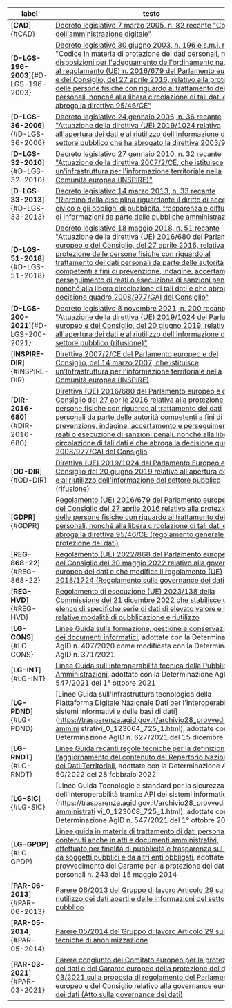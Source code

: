 | label | testo |
| --- | --- |
| [**CAD**]{#CAD} | [Decreto legislativo 7 marzo 2005, n. 82 recante "Codice dell'amministrazione digitale"](https://www.normattiva.it/atto/caricaDettaglioAtto?atto.dataPubblicazioneGazzetta=2005-05-16&atto.codiceRedazionale=005G0104&atto.articolo.numero=0&atto.articolo.sottoArticolo=1&atto.articolo.sottoArticolo1=10&qId=b8226c0a-4e5d-4b0f-814e-ed010e5ef111&tabID=0.755394932407083&title=lbl.dettaglioAtto) |
| [**D-LGS-196-2003**]{#D-LGS-196-2003} | [Decreto legislativo 30 giugno 2003, n. 196 e s.m.i. recante "Codice in materia di protezione dei dati personali, recante disposizioni per l'adeguamento dell'ordinamento nazionale al regolamento (UE) n. 2016/679 del Parlamento europeo e del Consiglio, del 27 aprile 2016, relativo alla protezione delle persone fisiche con riguardo al trattamento dei dati personali, nonché alla libera circolazione di tali dati e che abroga la direttiva 95/46/CE"](https://www.normattiva.it/uri-res/N2Ls?urn%3Anir%3Astato%3Adecreto.legislativo%3A2003-06-30%3B196) |
| [**D-LGS-36-2006**]{#D-LGS-36-2006} | [Decreto legislativo 24 gennaio 2006, n. 36 recante "Attuazione della direttiva (UE) 2019/1024 relativa all'apertura dei dati e al riutilizzo dell'informazione del settore pubblico che ha abrogato la direttiva 2003/98/CE"](https://www.normattiva.it/atto/caricaDettaglioAtto?atto.dataPubblicazioneGazzetta=2006-02-14&atto.codiceRedazionale=006G0046&atto.articolo.numero=0&atto.articolo.sottoArticolo=1&atto.articolo.sottoArticolo1=10&qId&tabID=0.755394932407083&title=lbl.dettaglioAtto) |
| [**D-LGS-32-2010**]{#D-LGS-32-2010} | [Decreto legislativo 27 gennaio 2010, n. 32 recante "Attuazione della direttiva 2007/2/CE, che istituisce un'infrastruttura per l'informazione territoriale nella Comunità europea (INSPIRE)"](https://www.normattiva.it/atto/caricaDettaglioAtto?atto.dataPubblicazioneGazzetta=2010-03-09&atto.codiceRedazionale=010G0043&atto.articolo.numero=0&atto.articolo.sottoArticolo=1&atto.articolo.sottoArticolo1=10&qId=2fd183d5-5d95-4ee3-825d-fd11541e0173&tabID=0.755394932407083&title=lbl.dettaglioAtto) |
| [**D-LGS-33-2013**]{#D-LGS-33-2013} | [Decreto legislativo 14 marzo 2013, n. 33 recante "Riordino della disciplina riguardante il diritto di accesso civico e gli obblighi di pubblicità, trasparenza e diffusione di informazioni da parte delle pubbliche amministrazioni"](https://www.normattiva.it/atto/caricaDettaglioAtto?atto.dataPubblicazioneGazzetta=2013-04-05&atto.codiceRedazionale=13G00076&atto.articolo.numero=0&atto.articolo.sottoArticolo=1&atto.articolo.sottoArticolo1=10&qId=7975f643-59d6-4336-a510-5cd8203118ff&tabID=0.755394932407083&title=lbl.dettaglioAtto) |
| [**D-LGS-51-2018**]{#D-LGS-51-2018} | [Decreto legislativo 18 maggio 2018, n. 51 recante "Attuazione della direttiva (UE) 2016/680 del Parlamento europeo e del Consiglio, del 27 aprile 2016, relativa alla protezione delle persone fisiche con riguardo al trattamento dei dati personali da parte delle autorità competenti a fini di prevenzione, indagine, accertamento e perseguimento di reati o esecuzione di sanzioni penali, nonché alla libera circolazione di tali dati e che abroga la decisione quadro 2008/977/GAI del Consiglio"](https://www.normattiva.it/uri-res/N2Ls?urn%3Anir%3Astato%3Adecreto.legislativo%3A2018-05-18%3B51!vig) |
| [**D-LGS-200-2021**]{#D-LGS-200-2021} | [Decreto legislativo 8 novembre 2021, n. 200 recante "Attuazione della direttiva (UE) 2019/1024 del Parlamento europeo e del Consiglio, del 20 giugno 2019, relativa all'apertura dei dati e al riutilizzo dell'informazione del settore pubblico (rifusione)"](https://www.normattiva.it/atto/caricaDettaglioAtto?atto.dataPubblicazioneGazzetta=2021-11-30&atto.codiceRedazionale=21G00213&atto.articolo.numero=0&atto.articolo.sottoArticolo=1&atto.articolo.sottoArticolo1=10&qId=bb256807-08f4-40e8-aa14-579a21f84ec1&tabID=0.755394932407083&title=lbl.dettaglioAtto) |
| [**INSPIRE-DIR**]{#INSPIRE-DIR} | [Direttiva 2007/2/CE del Parlamento europeo e del Consiglio, del 14 marzo 2007, che istituisce un'Infrastruttura per l'informazione territoriale nella Comunità europea (INSPIRE)](https://www.normattiva.it/atto/caricaDettaglioAtto?atto.dataPubblicazioneGazzetta=2021-11-30&atto.codiceRedazionale=21G00213&atto.articolo.numero=0&atto.articolo.sottoArticolo=1&atto.articolo.sottoArticolo1=10&qId=bb256807-08f4-40e8-aa14-579a21f84ec1&tabID=0.755394932407083&title=lbl.dettaglioAtto) |
| [**DIR-2016-680**]{#DIR-2016-680} | [Direttiva (UE) 2016/680 del Parlamento europeo e del Consiglio del 27 aprile 2016 relativa alla protezione delle persone fisiche con riguardo al trattamento dei dati personali da parte delle autorità competenti a fini di prevenzione, indagine, accertamento e perseguimento di reati o esecuzione di sanzioni penali, nonché alla libera circolazione di tali dati e che abroga la decisione quadro 2008/977/GAI del Consiglio](https://eur-lex.europa.eu/legal-content/IT/TXT/PDF/?uri=CELEX%3A32016L0680&from=IT) |
| [**OD-DIR**]{#OD-DIR} | [Direttiva (UE) 2019/1024 del Parlamento Europeo e del Consiglio del 20 giugno 2019 relativa all'apertura dei dati e al riutilizzo dell'informazione del settore pubblico (rifusione)](https://eur-lex.europa.eu/legal-content/IT/TXT/?uri=CELEX%3A32019L1024&qid=1658755144769) |
| [**GDPR**]{#GDPR} | [Regolamento (UE) 2016/679 del Parlamento europeo e del Consiglio del 27 aprile 2016 relativo alla protezione delle persone fisiche con riguardo al trattamento dei dati personali, nonché alla libera circolazione di tali dati e che abroga la direttiva 95/46/CE (regolamento generale sulla protezione dei dati)](https://eur-lex.europa.eu/legal-content/IT/TXT/PDF/?uri=CELEX%3A32016R0679) |
| [**REG-868-22**]{#REG-868-22} | [Regolamento (UE) 2022/868 del Parlamento europeo e del Consiglio del 30 maggio 2022 relativo alla governance europea dei dati e che modifica il regolamento (UE) 2018/1724 (Regolamento sulla governance dei dati)](https://eur-lex.europa.eu/legal-content/IT/TXT/PDF/?uri=CELEX%3A32022R0868&from=IT) |
| [**REG-HVD**]{#REG-HVD} | [Regolamento di esecuzione (UE) 2023/138 della Commissione del 21 dicembre 2022 che stabilisce un elenco di specifiche serie di dati di elevato valore e le relative modalità di pubblicazione e riutilizzo](https://eur-lex.europa.eu/legal-content/IT/TXT/?qid=1676740512286&uri=CELEX%3A32023R0138) |
| [**LG-CONS**]{#LG-CONS} | [Linee Guida sulla formazione, gestione e conservazione dei documenti informatici](https://www.agid.gov.it/sites/default/files/repository_files/linee_guida_sul_documento_informatico.pdf), adottate con la Determinazione AgID n. 407/2020 come modificata con la Determinazione AgID n. 371/2021 |
| [**LG-INT**]{#LG-INT} | [Linee Guida sull'interoperabilità tecnica delle Pubbliche Amministrazioni](https://trasparenza.agid.gov.it/archivio28_provvedimenti-amministrati%20vi_0_123008_725_1.html), adottate con la Determinazione AgID n. 547/2021 del 1° ottobre 2021 |
| [**LG-PDND**]{#LG-PDND} | [Linee Guida sull'infrastruttura tecnologica della Piattaforma Digitale Nazionale Dati per l'interoperabilità dei sistemi informativi e delle basi di dati](https://trasparenza.agid.gov.it/archivio28_provvedimenti-ammini strativi_0_123064_725_1.html), adottate con la Determinazione AgID n. 627/2021 del 15 dicembre 2021 |
| [**LG-RNDT**]{#LG-RNDT} | [Linee Guida recanti regole tecniche per la definizione e l'aggiornamento del contenuto del Repertorio Nazionale dei Dati Territoriali](https://trasparenza.agid.gov.it/archivio28_provvedimenti-amministrati%20vi_0_123123_725_1.html), adottate con la Determinazione AgID n. 50/2022 del 28 febbraio 2022 |
| [**LG-SIC**]{#LG-SIC} | [Linee Guida Tecnologie e standard per la sicurezza dell'interoperabilità tramite API dei sistemi informatici](https://trasparenza.agid.gov.it/archivio28_provvedimenti-amministrati vi_0_123008_725_1.html), adottate con la Determinazione AgID n. 547/2021 del 1° ottobre 2021 |
| [**LG-GPDP**]{#LG-GPDP} | [Linee guida in materia di trattamento di dati personali, contenuti anche in atti e documenti amministrativi, effettuato per finalità di pubblicità e trasparenza sul web da soggetti pubblici e da altri enti obbligati](https://www.garanteprivacy.it/home/docweb/-/docweb-display/docweb/3134436), adottate con provvedimento del Garante per la protezione dei dati personali n. 243 del 15 maggio 2014 |
| [**PAR-06-2013**]{#PAR-06-2013} | [Parere 06/2013 del Gruppo di lavoro Articolo 29 sul riutilizzo dei dati aperti e delle informazioni del settore pubblico](https://ec.europa.eu/justice/article-29/documentation/opinion-recommendation/files/2013/wp207_it.pdf) |
| [**PAR-05-2014**]{#PAR-05-2014} | [Parere 05/2014 del Gruppo di lavoro Articolo 29 sulle tecniche di anonimizzazione](https://ec.europa.eu/justice/article-29/documentation/opinion-recommendation/files/2014/wp216_it.pdf) |
| [**PAR-03-2021**]{#PAR-03-2021} | [Parere congiunto del Comitato europeo per la protezione dei dati e del Garante europeo della protezione dei dati 03/2021 sulla proposta di regolamento del Parlamento europeo e del Consiglio relativo alla governance europea dei dati (Atto sulla governance dei dati)](https://edpb.europa.eu/our-work-tools/our-documents/edpbedps-joint-opinion/edpb-edps-joint-opinion-032021-proposal_it) |
